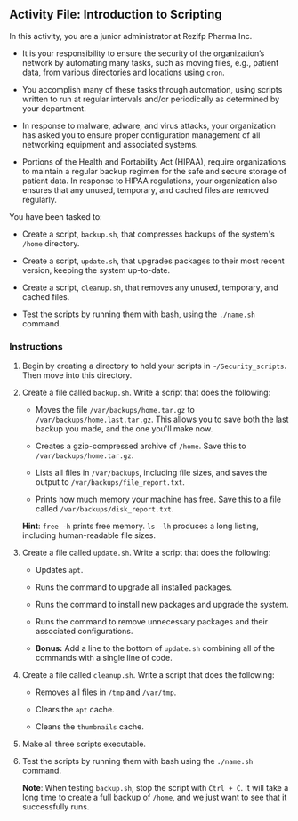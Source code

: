 ## Activity File: Introduction to Scripting

In this activity, you are a junior administrator at Rezifp Pharma Inc. 

- It is your responsibility to ensure the security of the organization’s network by automating many tasks, such as moving files, e.g., patient data, from various directories and locations using `cron`. 

- You accomplish many of these tasks through automation, using scripts written to run at regular intervals and/or periodically as determined by your department. 

- In response to malware, adware, and virus attacks, your organization has asked you to ensure proper configuration management of all networking equipment and associated systems. 

- Portions of the Health and Portability Act (HIPAA), require organizations to maintain a regular backup regimen for the safe and secure storage of patient data. In response to HIPAA regulations, your organization also ensures that any unused, temporary, and cached files are removed regularly.


You have been tasked to:

* Create a script, `backup.sh`, that compresses backups of the system's `/home` directory.

* Create a script, `update.sh`, that upgrades packages to their most recent version, keeping the system up-to-date.

* Create a script, `cleanup.sh`, that removes any unused, temporary, and cached files.

* Test the scripts by running them with bash, using the `./name.sh` command.


### Instructions


1. Begin by creating a directory to hold your scripts in `~/Security_scripts`. Then move into this directory.

2. Create a file called `backup.sh`. Write a script that does the following:
    - Moves the file `/var/backups/home.tar.gz` to `/var/backups/home.last.tar.gz`. This allows you to save both the last backup you made, and the one you'll make now.

    - Creates a gzip-compressed archive of `/home`. Save this to `/var/backups/home.tar.gz`.
    - Lists all files in `/var/backups`, including file sizes, and saves the output to `/var/backups/file_report.txt`.
    - Prints how much memory your machine has free. Save this to a file called `/var/backups/disk_report.txt`.
    
    **Hint**: `free -h` prints free memory. `ls -lh` produces a long listing, including human-readable file sizes.

3. Create a file called `update.sh`. Write a script that does the following:
  
    - Updates `apt`.

    - Runs the command to upgrade all installed packages.
    - Runs the command to install new packages and upgrade the system.
    - Runs the command to remove unnecessary packages and their associated configurations.
    - **Bonus:** Add a line to the bottom of `update.sh` combining all of the commands with a single line of code.


4. Create a file called `cleanup.sh`. Write a script that does the following:
 
    - Removes all files in `/tmp` and `/var/tmp`.

    - Clears the `apt` cache.

    - Cleans the `thumbnails` cache.

    
5. Make all three scripts executable.


6. Test the scripts by running them with bash using the `./name.sh` command.

   **Note**: When testing `backup.sh`, stop the script with `Ctrl + C`. It will take a long time to create a full backup of `/home`, and we just want to see that it successfully runs.
  


